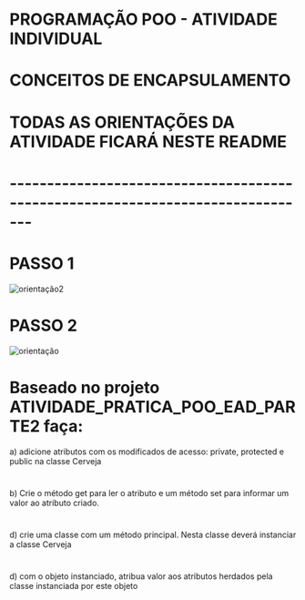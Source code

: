 # PROGRAMAÇÃO POO - ATIVIDADE INDIVIDUAL
# CONCEITOS DE ENCAPSULAMENTO  

# TODAS AS ORIENTAÇÕES DA ATIVIDADE FICARÁ NESTE README
# -------------------------------------------------------------------------------



# PASSO 1

![orientação2](https://user-images.githubusercontent.com/57069179/67642006-c8183000-f8dd-11e9-90fa-9ec73eef1676.png)

# PASSO 2

![orientação](https://user-images.githubusercontent.com/57069179/67642118-f3e7e580-f8de-11e9-934a-6d8bb7e92a96.png)

# 
# Baseado no projeto ATIVIDADE_PRATICA_POO_EAD_PARTE2 faça:
a) adicione atributos com os modificados de acesso: private, protected e public na classe Cerveja
# 
b) Crie o método get para ler o atributo e um método set para informar um valor ao atributo criado. 
# 
d) crie uma classe com um método principal. Nesta classe deverá instanciar a classe Cerveja
# 
d) com o objeto instanciado, atribua valor aos atributos herdados pela classe instanciada por este objeto
